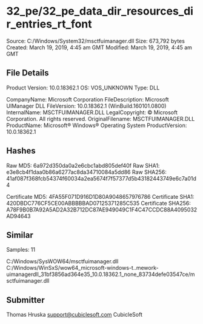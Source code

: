 32_pe/32_pe_data_dir_resources_dir_entries_rt_font
==================================================

Source:  C:/Windows/System32/msctfuimanager.dll
Size:  673,792 bytes
Created:  March 19, 2019, 4:45 am GMT
Modified:  March 19, 2019, 4:45 am GMT

File Details
------------

Product Version:  10.0.18362.1
OS:  VOS_UNKNOWN
Type:  DLL

CompanyName:  Microsoft Corporation
FileDescription:  Microsoft UIManager DLL
FileVersion:  10.0.18362.1 (WinBuild.160101.0800)
InternalName:  MSCTFUIMANAGER.DLL
LegalCopyright:  © Microsoft Corporation. All rights reserved.
OriginalFilename:  MSCTFUIMANAGER.DLL
ProductName:  Microsoft® Windows® Operating System
ProductVersion:  10.0.18362.1

Hashes
------

Raw MD5:  6a972d350da0a2e6cbc1abd805def40f
Raw SHA1:  e3e8cb4f1daa0b86a6277ac8da34710084a5dd86
Raw SHA256:  41af087f368fcb54374f60034a2ea5674f7f57377d5b43182443749e6c7a01d4

Certificate MD5:  4FA55F071D916D1D80A9048657976786
Certificate SHA1:  420DBDC776CF5CE00ABBBBBAD07125371285C535
Certificate SHA256:  A78F9B0B7A92A5AD2A32B712DC87AE949049C1F4C47CCDC88A4095032AD94643

Similar
-------

Samples:  11

C:/Windows/SysWOW64/msctfuimanager.dll
C:/Windows/WinSxS/wow64_microsoft-windows-t..mework-uimanagerdll_31bf3856ad364e35_10.0.18362.1_none_83734defe03547ce/msctfuimanager.dll

Submitter
---------

Thomas Hruska
support@cubiclesoft.com
CubicleSoft
